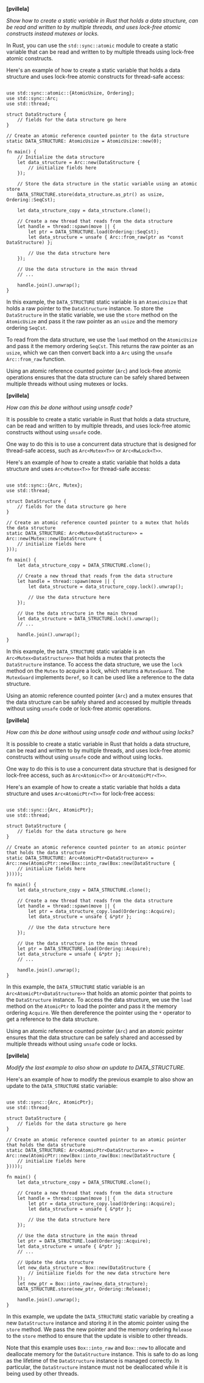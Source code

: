 **[pvillela]**

_Show how to create a static variable in Rust that holds a data structure, can be read and written to by multiple threads, and uses lock-free atomic constructs instead mutexes or locks._

In Rust, you can use the `std::sync::atomic` module to create a static variable that can be read and written to by multiple threads using lock-free atomic constructs.

Here's an example of how to create a static variable that holds a data structure and uses lock-free atomic constructs for thread-safe access:

```

use std::sync::atomic::{AtomicUsize, Ordering};
use std::sync::Arc;
use std::thread;

struct DataStructure {
    // fields for the data structure go here
}

// Create an atomic reference counted pointer to the data structure
static DATA_STRUCTURE: AtomicUsize = AtomicUsize::new(0);

fn main() {
    // Initialize the data structure
    let data_structure = Arc::new(DataStructure {
        // initialize fields here
    });

    // Store the data structure in the static variable using an atomic store
    DATA_STRUCTURE.store(data_structure.as_ptr() as usize, Ordering::SeqCst);

    let data_structure_copy = data_structure.clone();

    // Create a new thread that reads from the data structure
    let handle = thread::spawn(move || {
        let ptr = DATA_STRUCTURE.load(Ordering::SeqCst);
        let data_structure = unsafe { Arc::from_raw(ptr as *const DataStructure) };

        // Use the data structure here
    });

    // Use the data structure in the main thread
    // ...

    handle.join().unwrap();
}
```

In this example, the `DATA_STRUCTURE` static variable is an `AtomicUsize` that holds a raw pointer to the `DataStructure` instance. To store the `DataStructure` in the static variable, we use the `store` method on the `AtomicUsize` and pass it the raw pointer as an `usize` and the memory ordering `SeqCst`.

To read from the data structure, we use the `load` method on the `AtomicUsize` and pass it the memory ordering `SeqCst`. This returns the raw pointer as an `usize`, which we can then convert back into a `Arc` using the `unsafe` `Arc::from_raw` function.

Using an atomic reference counted pointer (`Arc`) and lock-free atomic operations ensures that the data structure can be safely shared between multiple threads without using mutexes or locks.

**[pvillela]**

_How can this be done without using unsafe code?_

It is possible to create a static variable in Rust that holds a data structure, can be read and written to by multiple threads, and uses lock-free atomic constructs without using `unsafe` code.

One way to do this is to use a concurrent data structure that is designed for thread-safe access, such as `Arc<Mutex<T>>` or `Arc<RwLock<T>>`.

Here's an example of how to create a static variable that holds a data structure and uses `Arc<Mutex<T>>` for thread-safe access:

```

use std::sync::{Arc, Mutex};
use std::thread;

struct DataStructure {
    // fields for the data structure go here
}

// Create an atomic reference counted pointer to a mutex that holds the data structure
static DATA_STRUCTURE: Arc<Mutex<DataStructure>> = Arc::new(Mutex::new(DataStructure {
    // initialize fields here
}));

fn main() {
    let data_structure_copy = DATA_STRUCTURE.clone();

    // Create a new thread that reads from the data structure
    let handle = thread::spawn(move || {
        let data_structure = data_structure_copy.lock().unwrap();

        // Use the data structure here
    });

    // Use the data structure in the main thread
    let data_structure = DATA_STRUCTURE.lock().unwrap();
    // ...

    handle.join().unwrap();
}
```

In this example, the `DATA_STRUCTURE` static variable is an `Arc<Mutex<DataStructure>>` that holds a mutex that protects the `DataStructure` instance. To access the data structure, we use the `lock` method on the `Mutex` to acquire a lock, which returns a `MutexGuard`. The `MutexGuard` implements `Deref`, so it can be used like a reference to the data structure.

Using an atomic reference counted pointer (`Arc`) and a mutex ensures that the data structure can be safely shared and accessed by multiple threads without using `unsafe` code or lock-free atomic operations.

**[pvillela]**

_How can this be done without using unsafe code and without using locks?_

It is possible to create a static variable in Rust that holds a data structure, can be read and written to by multiple threads, and uses lock-free atomic constructs without using `unsafe` code and without using locks.

One way to do this is to use a concurrent data structure that is designed for lock-free access, such as `Arc<Atomic<T>>` or `Arc<AtomicPtr<T>>`.

Here's an example of how to create a static variable that holds a data structure and uses `Arc<AtomicPtr<T>>` for lock-free access:

```

use std::sync::{Arc, AtomicPtr};
use std::thread;

struct DataStructure {
    // fields for the data structure go here
}

// Create an atomic reference counted pointer to an atomic pointer that holds the data structure
static DATA_STRUCTURE: Arc<AtomicPtr<DataStructure>> = Arc::new(AtomicPtr::new(Box::into_raw(Box::new(DataStructure {
    // initialize fields here
}))));

fn main() {
    let data_structure_copy = DATA_STRUCTURE.clone();

    // Create a new thread that reads from the data structure
    let handle = thread::spawn(move || {
        let ptr = data_structure_copy.load(Ordering::Acquire);
        let data_structure = unsafe { &*ptr };

        // Use the data structure here
    });

    // Use the data structure in the main thread
    let ptr = DATA_STRUCTURE.load(Ordering::Acquire);
    let data_structure = unsafe { &*ptr };
    // ...

    handle.join().unwrap();
}
```

In this example, the `DATA_STRUCTURE` static variable is an `Arc<AtomicPtr<DataStructure>>` that holds an atomic pointer that points to the `DataStructure` instance. To access the data structure, we use the `load` method on the `AtomicPtr` to load the pointer and pass it the memory ordering `Acquire`. We then dereference the pointer using the `*` operator to get a reference to the data structure.

Using an atomic reference counted pointer (`Arc`) and an atomic pointer ensures that the data structure can be safely shared and accessed by multiple threads without using `unsafe` code or locks.

**[pvillela]**

_Modify the last example to also show an update to DATA_STRUCTURE._

Here's an example of how to modify the previous example to also show an update to the `DATA_STRUCTURE` static variable:

```

use std::sync::{Arc, AtomicPtr};
use std::thread;

struct DataStructure {
    // fields for the data structure go here
}

// Create an atomic reference counted pointer to an atomic pointer that holds the data structure
static DATA_STRUCTURE: Arc<AtomicPtr<DataStructure>> = Arc::new(AtomicPtr::new(Box::into_raw(Box::new(DataStructure {
    // initialize fields here
}))));

fn main() {
    let data_structure_copy = DATA_STRUCTURE.clone();

    // Create a new thread that reads from the data structure
    let handle = thread::spawn(move || {
        let ptr = data_structure_copy.load(Ordering::Acquire);
        let data_structure = unsafe { &*ptr };

        // Use the data structure here
    });

    // Use the data structure in the main thread
    let ptr = DATA_STRUCTURE.load(Ordering::Acquire);
    let data_structure = unsafe { &*ptr };
    // ...

    // Update the data structure
    let new_data_structure = Box::new(DataStructure {
        // initialize fields for the new data structure here
    });
    let new_ptr = Box::into_raw(new_data_structure);
    DATA_STRUCTURE.store(new_ptr, Ordering::Release);

    handle.join().unwrap();
}
```

In this example, we update the `DATA_STRUCTURE` static variable by creating a new `DataStructure` instance and storing it in the atomic pointer using the `store` method. We pass the new pointer and the memory ordering `Release` to the `store` method to ensure that the update is visible to other threads.

Note that this example uses `Box::into_raw` and `Box::new` to allocate and deallocate memory for the `DataStructure` instance. This is safe to do as long as the lifetime of the `DataStructure` instance is managed correctly. In particular, the `DataStructure` instance must not be deallocated while it is being used by other threads.
